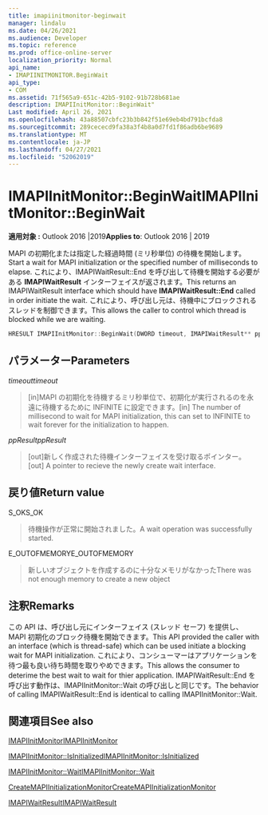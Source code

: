 ```yaml
---
title: imapiinitmonitor-beginwait
manager: lindalu
ms.date: 04/26/2021
ms.audience: Developer
ms.topic: reference
ms.prod: office-online-server
localization_priority: Normal
api_name:
- IMAPIINITMONITOR.BeginWait
api_type:
- COM
ms.assetid: 71f565a9-651c-42b5-9102-91b728b681ae
description: IMAPIInitMonitor::BeginWait"
Last modified: April 26, 2021
ms.openlocfilehash: 43a88507cbfc23b3b842f51e69eb4bd791bcfda8
ms.sourcegitcommit: 289cececd9fa38a3f4b8a0d7fd1f86adb6be9689
ms.translationtype: MT
ms.contentlocale: ja-JP
ms.lasthandoff: 04/27/2021
ms.locfileid: "52062019"
---
```

# <a name="imapiinitmonitorbeginwait"></a><span data-ttu-id="5bf28-103">IMAPIInitMonitor::BeginWait</span><span class="sxs-lookup"><span data-stu-id="5bf28-103">IMAPIInitMonitor::BeginWait</span></span>
  
<span data-ttu-id="5bf28-104">**適用対象 :** Outlook 2016 |2019</span><span class="sxs-lookup"><span data-stu-id="5bf28-104">**Applies to**: Outlook 2016 | 2019</span></span>
  
<span data-ttu-id="5bf28-105">MAPI の初期化または指定した経過時間 (ミリ秒単位) の待機を開始します。</span><span class="sxs-lookup"><span data-stu-id="5bf28-105">Start a wait for MAPI initialization or the specified number of milliseconds to elapse.</span></span> <span data-ttu-id="5bf28-106">これにより、IMAPIWaitResult::End を呼び出して待機を開始する必要がある **IMAPIWaitResult** インターフェイスが返されます。</span><span class="sxs-lookup"><span data-stu-id="5bf28-106">This returns an IMAPIWaitResult interface which should have **IMAPIWaitResult::End** called in order initiate the wait.</span></span> <span data-ttu-id="5bf28-107">これにより、呼び出し元は、待機中にブロックされるスレッドを制御できます。</span><span class="sxs-lookup"><span data-stu-id="5bf28-107">This allows the caller to control which thread is blocked while we are waiting.</span></span>

```cpp
HRESULT IMAPIInitMonitor::BeginWait(DWORD timeout, IMAPIWaitResult** ppResult)
```

## <a name="parameters"></a><span data-ttu-id="5bf28-108">パラメーター</span><span class="sxs-lookup"><span data-stu-id="5bf28-108">Parameters</span></span>
<span data-ttu-id="5bf28-109">_timeout_</span><span class="sxs-lookup"><span data-stu-id="5bf28-109">_timeout_</span></span>
><span data-ttu-id="5bf28-110">[in]MAPI の初期化を待機するミリ秒単位で、初期化が実行されるのを永遠に待機するために INFINITE に設定できます。</span><span class="sxs-lookup"><span data-stu-id="5bf28-110">[in] The number of millisecond to wait for MAPI initialization, this can set to INFINITE to wait forever for the initialization to happen.</span></span>

<span data-ttu-id="5bf28-111">_ppResult_</span><span class="sxs-lookup"><span data-stu-id="5bf28-111">_ppResult_</span></span>
><span data-ttu-id="5bf28-112">[out]新しく作成された待機インターフェイスを受け取るポインター。</span><span class="sxs-lookup"><span data-stu-id="5bf28-112">[out] A pointer to recieve the newly create wait interface.</span></span>

## <a name="return-value"></a><span data-ttu-id="5bf28-113">戻り値</span><span class="sxs-lookup"><span data-stu-id="5bf28-113">Return value</span></span>
<span data-ttu-id="5bf28-114">S_OK</span><span class="sxs-lookup"><span data-stu-id="5bf28-114">S_OK</span></span>
><span data-ttu-id="5bf28-115">待機操作が正常に開始されました。</span><span class="sxs-lookup"><span data-stu-id="5bf28-115">A wait operation was successfully started.</span></span>

<span data-ttu-id="5bf28-116">E_OUTOFMEMORY</span><span class="sxs-lookup"><span data-stu-id="5bf28-116">E_OUTOFMEMORY</span></span>
><span data-ttu-id="5bf28-117">新しいオブジェクトを作成するのに十分なメモリがなかった</span><span class="sxs-lookup"><span data-stu-id="5bf28-117">There was not enough memory to create a new object</span></span>

## <a name="remarks"></a><span data-ttu-id="5bf28-118">注釈</span><span class="sxs-lookup"><span data-stu-id="5bf28-118">Remarks</span></span>
<span data-ttu-id="5bf28-119">この API は、呼び出し元にインターフェイス (スレッド セーフ) を提供し、MAPI 初期化のブロック待機を開始できます。</span><span class="sxs-lookup"><span data-stu-id="5bf28-119">This API provided the caller with an interface (which is thread-safe) which can be used initiate a blocking wait for MAPI initialization.</span></span> <span data-ttu-id="5bf28-120">これにより、コンシューマーはアプリケーションを待つ最も良い待ち時間を取りやめできます。</span><span class="sxs-lookup"><span data-stu-id="5bf28-120">This allows the consumer to deterime the best wait to wait for thier application.</span></span>   <span data-ttu-id="5bf28-121">IMAPIWaitResult::End を呼び出す動作は、IMAPIInitMonitor::Wait の呼び出しと同じです。</span><span class="sxs-lookup"><span data-stu-id="5bf28-121">The behavior of calling IMAPIWaitResult::End is identical to calling IMAPIInitMonitor::Wait.</span></span>

## <a name="see-also"></a><span data-ttu-id="5bf28-122">関連項目</span><span class="sxs-lookup"><span data-stu-id="5bf28-122">See also</span></span>

[<span data-ttu-id="5bf28-123">IMAPIInitMonitor</span><span class="sxs-lookup"><span data-stu-id="5bf28-123">IMAPIInitMonitor</span></span>](imapiinitmonitoriunknown.md)

[<span data-ttu-id="5bf28-124">IMAPIInitMonitor::IsInitialized</span><span class="sxs-lookup"><span data-stu-id="5bf28-124">IMAPIInitMonitor::IsInitialized</span></span>](imapiinitmonitor-isinitialized.md)

[<span data-ttu-id="5bf28-125">IMAPIInitMonitor::Wait</span><span class="sxs-lookup"><span data-stu-id="5bf28-125">IMAPIInitMonitor::Wait</span></span>](imapiinitmonitor-wait.md)

[<span data-ttu-id="5bf28-126">CreateMAPIInitializationMonitor</span><span class="sxs-lookup"><span data-stu-id="5bf28-126">CreateMAPIInitializationMonitor</span></span>](createmapiinitializationmonitor.md)

[<span data-ttu-id="5bf28-127">IMAPIWaitResult</span><span class="sxs-lookup"><span data-stu-id="5bf28-127">IMAPIWaitResult</span></span>](imapiwaitresultiunknown.md)
